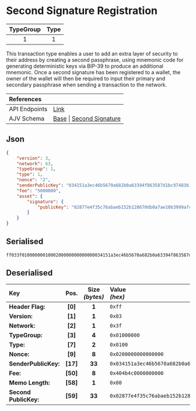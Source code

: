 
# Second Signature Registration

| TypeGroup | Type  |
| :-------: | :---: |
|     1     |   1   |

This transaction type enables a user to add an extra layer of security to their address by creating a second passphrase, using mnemonic code for generating deterministic keys via BIP-39 to produce an additional mnemonic. Once a second signature has been registered to a wallet, the owner of the wallet will then be required to input their primary and secondary passphrase when sending a transaction to the network.

| References    |                                                                                                                                                                                                                                                                                                                             |
| :------------ | :-------------------------------------------------------------------------------------------------------------------------------------------------------------------------------------------------------------------------------------------------------------------------------------------------------------------------- |
| API Endpoints | [Link](https://api.solar.org/#/Transactions)                                                                                                                                                                                                                                                                                |
| AJV Schema    | [Base](https://github.com/Solar-network/core/blob/0c03aaf1feebb77bd33117110c358636bf14d9c0/packages/crypto/src/transactions/types/schemas.ts#L17-L46) \| [Second Signature](https://github.com/Solar-network/core/blob/0c03aaf1feebb77bd33117110c358636bf14d9c0/packages/crypto/src/transactions/types/schemas.ts#L77-L101) |

## Json

```json
{
    "version": 3,
    "network": 63,
    "typeGroup": 1,
    "type": 1,
    "nonce": "2",
    "senderPublicKey": "034151a3ec46b5670a682b0a63394f863587d1bc97483b1b6c70eb58e7f0aed192",
    "fee": "5000000",
    "asset": {
        "signature": {
            "publicKey": "02877e4f35c76abaeb152b128670db0a7ae10b3999afcd28a42938b653fbf87ae9"
        }
    }
}
```

## Serialised

```shell
ff033f0100000001000200000000000000034151a3ec46b5670a682b0a63394f863587d1bc97483b1b6c70eb58e7f0aed192404b4c00000000000002877e4f35c76abaeb152b128670db0a7ae10b3999afcd28a42938b653fbf87ae9
```

## Deserialised

| Key                   |   Pos.   | Size<br/>_(bytes)_ | Value<br/>_(hex)_                                                      |
| :-------------------- | :------: | :----------------: | :--------------------------------------------------------------------- |
| **Header Flag:**      | **[0]**  |       **1**        | `0xff`                                                                 |
| **Version:**          | **[1]**  |       **1**        | `0x03`                                                                 |
| **Network:**          | **[2]**  |       **1**        | `0x3f`                                                                 |
| **TypeGroup:**        | **[3]**  |       **4**        | `0x01000000`                                                           |
| **Type:**             | **[7]**  |       **2**        | `0x0100`                                                               |
| **Nonce:**            | **[9]**  |       **8**        | `0x0200000000000000`                                                   |
| **SenderPublicKey:**  | **[17]** |       **33**       | `0x034151a3ec46b5670a682b0a63394f863587d1bc97483b1b6c70eb58e7f0aed192` |
| **Fee:**              | **[50]** |       **8**        | `0x404b4c0000000000`                                                   |
| **Memo Length:**      | **[58]** |       **1**        | `0x00`                                                                 |
| **Second PublicKey:** | **[59]** |       **33**       | `0x02877e4f35c76abaeb152b128670db0a7ae10b3999afcd28a42938b653fbf87ae9` |
